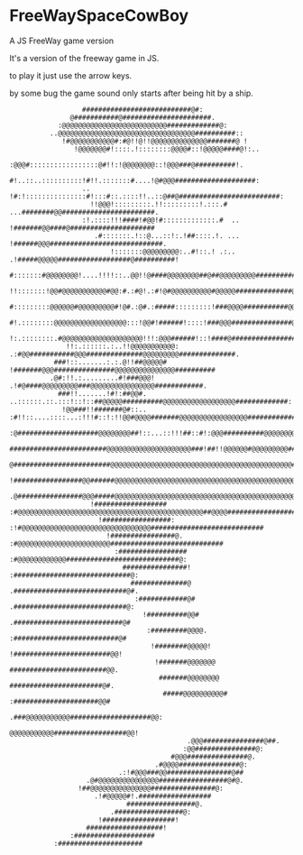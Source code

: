 # FreeWaySpaceCowBoy
A JS FreeWay game version 

It's a version of the freeway game in JS.


to play it just use the arrow keys.


by some bug the game sound only starts after being hit by a ship.

                                                                       
                      ###########################@#:                                                                    
                   @###########@######################.                                                                 
                :@@@@@@@@@@@@@@@@@@@@@@@@@@#############@:                                                              
              ..@@@@@@@@@@@@@@@@@@@@@@@@@@@@@@@@@@##########::                                                          
                 !#@@@@@@@@@@@#:#@!!@!!@@@@@@@@@@@@@@#######@ !                                                         
                    !@@@@@@@#!::::.!::::::::@@@@#::!@@@@@####@!:..                                                      
                       :@@@#:::::::::::::::::@#!!:!@@@@@@@@::!@@@###@##########!.                                       
                           #!..::..::::::::::!#!!.:::::::#....!@#@@@####################:                               
                      .. !#:!:::::::::::::::#!:::#::.::::!!..::@##@#########################:                           
                        !!@@@!:::::::::.!!:::::::::!.:::.# ...########@@#######################.                        
                      :!.::::!!!####!#@@!#:::::::::::::.#  .. !#######@@####@#####################                      
                         .#:::::::.!::@...::!:.!##::::.!. ... !######@@@############################.                   
                             !:::::::@@@@@@@@@:..#!::.! .:.. .!#####@@@@@##################@##########!                 
                            #:::::::#@@@@@@@@!....!!!!::..@@!!@####@@@@@@@@##@##@@@@@@@@@################               
                          !!:::::::!@@#@@@@@@@@@@@#@@:#.:#@!.:#!@#@@@@@@@@@@#@@@@@##############@##########.            
                         #:::::::::@@@@@@#@@@@@@@@@#!@#.:@#.:#####:::::::::!###@@@@###########@@@############           
                       #!.::::::::@@@@@@@@@@@@@@@@@@:::!@@#!######!::::!###@@@###############@################!         
                     !:.::::::::.#@@@@@@@@@@@@@@@@@@@@!!!:@@@######!::!####@################@@@@@@##############        
                  !!:.::::::.:..!!@@@@@@@@@@@:           .:#@@###########@@@##############@@@@@@@@@##############.      
               ###!::.......:.:.@!!##@@@@@#                    !#######@@@###############@@@@@@@@@@@@@@@##########      
              .@#:!!.:.........#!###@@@!                           .!#@####@@@@@@@@@###@@@@@@@@@@@@@@@@############.    
                ###!!.......!#!:##@@#.          ..::::::.::.:::!::!::##@@@@@##########@@@@@@@@@@@@@@@@@@#############:  
                 !@@###!!#######@#::..    :#!!::....::::...:!!!#::!:!!@@#@@@@#######@@@@@@@@@@@@@@@@@##################!
                    :@####################@@@@@@@@##!::...::!!!##::#!:@@@##########@@@@@@@@@############################
                    ########################@@@@@@@@@@@@@@@@@@@@@###!##!!@@@@@@#@@@@@@@@@###############################
                    @########################@@@@@@@@@@@@@@@@@@@@@@@@@@@@@@@@@@@@@@@@@@@@@##########@@@@@###############
                    !#################@@######@@@@@@@@@@@@@@@@@@@@@@@@@@@@@@@@@@@@@@@@@@@@@@@############@@@@@##########
                     .@################@@@#####@@@@@@@@@@@@@@@@@@@@@@@@@@@@@@@@@@@@@@@@@@@@@@@@@####@@@@################
                        !##################   :#@@@@@@@@@@@@@@@@@@@@@@@@@@@@@@@@@@@@@@@@@@@@@@##@@@@####################
                          !#################:            :!#@@@@@@@@@@@@@@@@@@@@@@@@@@@@@@@@############################
                            !################@.                    :#@@@@@@@@@@@@@@@@@@@@@@@############################
                              :#################                           :#@@@@@@@@@@@@############################@: 
                                ################!                                   :#############################@:    
                                  ##############@                                .############################@#.       
                                   :############@#                            .############################@:           
                                     !##########@@#                        .###########################@#               
                                      :#########@@@@.                   :##########################@#                   
                                       !########@@@@@!               !########################@@!                       
                                        !#######@@@@@@@           ########################@@.                           
                                         #######@@@@@@@@       #######################@#.                               
                                          #####@@@@@@@@@@# :#####################@@#                                    
                                          .###@@@@@@@@@@@####################@@:                                        
                                           @@@@@@@@@@@##################@@!                                             
                                                .@@@###############@##.                                                 
                                               :@@###############@:                                                     
                                            #@@@###############@.                                                       
                                        .#@@@@###############@:                                                         
                               .:!#@@@###@@################@##                                                          
                       .@#@@@@@@@@@@@@@@@#################@#@.                                                          
                     !##@@@@@@@@@@@@@@@################@:                                                               
                         .!#@@@@@#!.##################                                                                  
                                 #################@.                                                                    
                             .#################@:                                                                       
                          !##################!                                                                          
                       ###################!                                                                             
                   :####################                                                                                
               :#####################                                                                                   

